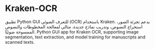 # Kraken-OCR
تطبيق Python GUI للتعرف الضوئي (OCR) باستخدام Kraken. يدعم تجزئة الصور، استخراج النصوص، وتدريب نماذج جديدة. مثالي لمعالجة المخطوطات والنصوص الممسوحة ضوئيًا. Python GUI app for Kraken OCR, supporting image segmentation, text extraction, and model training for manuscripts and scanned texts.
